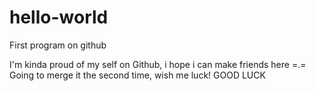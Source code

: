 # hello-world
First program on github

I'm kinda proud of my self on Github, i hope i can make friends here =.=
Going to merge it the second time, wish me luck!
GOOD LUCK 
